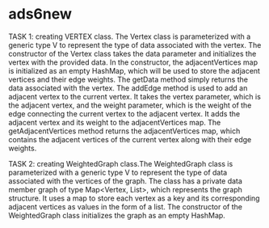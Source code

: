 # ads6new
TASK 1: creating VERTEX class. 
The Vertex class is parameterized with a generic type V to represent the type of data associated with the vertex. The constructor of the Vertex class takes the data
parameter and initializes the vertex with the provided data. In the constructor, the adjacentVertices map is initialized as an empty HashMap, which will be used to 
store the adjacent vertices and their edge weights. The getData method simply returns the data associated with the vertex. The addEdge method is used to add an 
adjacent vertex to the current vertex. It takes the vertex parameter, which is the adjacent vertex, and the weight parameter, which is the weight of the edge connecting
the current vertex to the adjacent vertex. It adds the adjacent vertex and its weight to the adjacentVertices map. The getAdjacentVertices method returns the 
adjacentVertices map, which contains the adjacent vertices of the current vertex along with their edge weights.

TASK 2: creating WeightedGraph class.The WeightedGraph class is parameterized with a generic type V to represent the type of data associated with the vertices of the graph. The class has a private data member graph of type Map<Vertex, List<Vertex>>, which represents the graph structure. It uses a map to store each vertex as a key and its corresponding adjacent vertices as values in the form of a list. The constructor of the WeightedGraph class initializes the graph as an empty HashMap.

